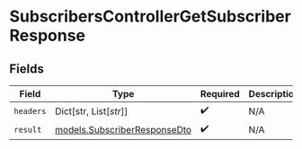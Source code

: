 # SubscribersControllerGetSubscriberResponse


## Fields

| Field                                                              | Type                                                               | Required                                                           | Description                                                        |
| ------------------------------------------------------------------ | ------------------------------------------------------------------ | ------------------------------------------------------------------ | ------------------------------------------------------------------ |
| `headers`                                                          | Dict[str, List[*str*]]                                             | :heavy_check_mark:                                                 | N/A                                                                |
| `result`                                                           | [models.SubscriberResponseDto](../models/subscriberresponsedto.md) | :heavy_check_mark:                                                 | N/A                                                                |